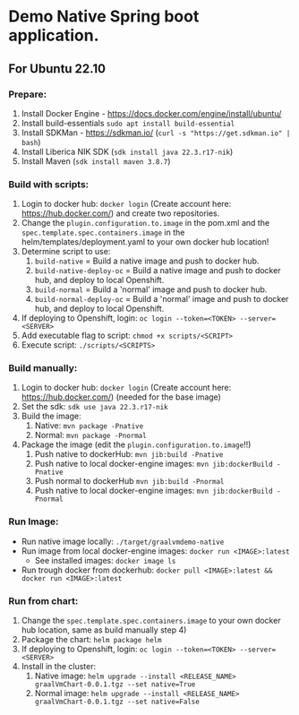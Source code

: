 # Demo Native Spring boot application.

## For Ubuntu 22.10

### Prepare:
1. Install Docker Engine - https://docs.docker.com/engine/install/ubuntu/
2. Install build-essentials `sudo apt install build-essential`
3. Install SDKMan - https://sdkman.io/ (`curl -s "https://get.sdkman.io" | bash`)
4. Install Liberica NIK SDK (`sdk install java 22.3.r17-nik`)
5. Install Maven (`sdk install maven 3.8.7`)

### Build with scripts:
1. Login to docker hub: `docker login` (Create account here: https://hub.docker.com/) and create two repositories. 
2. Change the `plugin.configuration.to.image` in the pom.xml and the `spec.template.spec.containers.image` in the helm/templates/deployment.yaml to your own docker hub location!
3. Determine script to use:
   1. `build-native` = Build a native image and push to docker hub.
   2. `build-native-deploy-oc` = Build a native image and push to docker hub, and deploy to local Openshift.
   3. `build-normal` = Build a 'normal' image and push to docker hub.
   4. `build-normal-deploy-oc` = Build a 'normal' image and push to docker hub, and deploy to local Openshift.
4. If deploying to Openshift, login: `oc login --token=<TOKEN> --server=<SERVER>`
5. Add executable flag to script: `chmod +x scripts/<SCRIPT>`
6. Execute script: `./scripts/<SCRIPTS>`

### Build manually:
1. Login to docker hub: `docker login` (Create account here: https://hub.docker.com/) (needed for the base image)
2. Set the sdk: `sdk use java 22.3.r17-nik`
3. Build the image:
   1. Native: `mvn package -Pnative`
   2. Normal: `mvn package -Pnormal`
4. Package the image (edit the `plugin.configuration.to.image`!!)
   1. Push native to dockerHub: `mvn jib:build -Pnative`
   2. Push native to local docker-engine images: `mvn jib:dockerBuild -Pnative`
   3. Push normal to dockerHub `mvn jib:build -Pnormal`
   4. Push native to local docker-engine images: `mvn jib:dockerBuild -Pnormal`

### Run Image:

- Run native image locally: `./target/graalvmdemo-native`
- Run image from local docker-engine images: `docker run <IMAGE>:latest`
   - See installed images: `docker image ls`
- Run trough docker from dockerhub: `docker pull <IMAGE>:latest && docker run <IMAGE>:latest `

### Run from chart:
1. Change the `spec.template.spec.containers.image` to your own docker hub location, same as build manually step 4)
2. Package the chart: `helm package helm`
3. If deploying to Openshift, login: `oc login --token=<TOKEN> --server=<SERVER>`
4. Install in the cluster:
   1. Native image: `helm upgrade --install <RELEASE_NAME> graalVmChart-0.0.1.tgz --set native=True`
   2. Normal image: `helm upgrade --install <RELEASE_NAME> graalVmChart-0.0.1.tgz --set native=False`